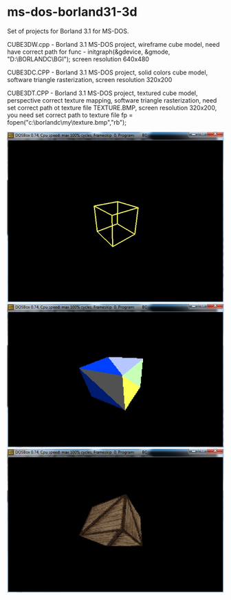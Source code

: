 # ms-dos-borland31-3d

Set of projects for Borland 3.1 for MS-DOS.


CUBE3DW.cpp - Borland 3.1 MS-DOS project, wireframe cube model, need have correct path for func - initgraph(&gdevice, &gmode, "D:\\BORLANDC\\BGI"); screen resolution 640x480

CUBE3DC.CPP - Borland 3.1 MS-DOS project, solid colors cube model, software triangle rasterization, screen resolution 320x200

CUBE3DT.CPP - Borland 3.1 MS-DOS project, textured cube model, perspective correct texture mapping, software triangle rasterization, need set correct path ot texture file TEXTURE.BMP, screen resolution 320x200, you need set correct path to texture file fp = fopen("c:\\borlandc\\my\\texture.bmp","rb");

<img src="https://github.com/kurlyak/borland31-3d/blob/main/pics/cube3dw.png" alt="ms dos 3d development" width=600 />

<img src="https://github.com/kurlyak/borland31-3d/blob/main/pics/cube3dc.png" alt="ms dos 3d development" width=600 />

<img src="https://github.com/kurlyak/borland31-3d/blob/main/pics/cube3dt.png" alt="ms dos 3d development" width=600 />
